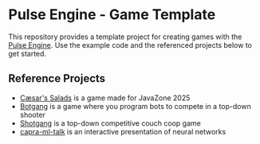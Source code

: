 # Pulse Engine - Game Template

This repository provides a template project for creating games with the [Pulse Engine](https://github.com/NiklasJohansen/PulseEngine).
Use the example code and the referenced projects below to get started.

## Reference Projects
- [Cæsar's Salads](https://github.com/capraconsulting/caesars-salads) is a game made for JavaZone 2025
- [Botgang](https://github.com/NiklasJohansen/botgang) is a game where you program bots to compete in a top-down shooter
- [Shotgang](https://github.com/NiklasJohansen/shotgang) is a top-down competitive couch coop game
- [capra-ml-talk](https://github.com/NiklasJohansen/capra-ml-talk) is an interactive presentation of neural networks